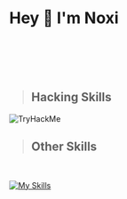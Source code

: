 # Hey 👋 I'm Noxi
<br>

<br><br>

> ## Hacking Skills 

<img src="https://tryhackme-badges.s3.amazonaws.com/Noxi395.png" alt="TryHackMe">

<br>

> ## Other Skills 
<br>

[![My Skills](https://skillicons.dev/icons?i=kali)](https://skillicons.dev)


<!---
Noxi94/Noxi94 is a ✨ special ✨ repository because its `README.md` (this file) appears on your GitHub profile.
You can click the Preview link to take a look at your changes.
--->

